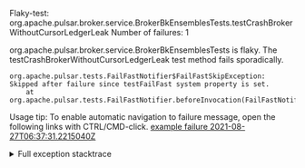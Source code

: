         
Flaky-test: org.apache.pulsar.broker.service.BrokerBkEnsemblesTests.testCrashBrokerWithoutCursorLedgerLeak
Number of failures: 1

org.apache.pulsar.broker.service.BrokerBkEnsemblesTests is flaky. The testCrashBrokerWithoutCursorLedgerLeak test method fails sporadically.

```
org.apache.pulsar.tests.FailFastNotifier$FailFastSkipException: Skipped after failure since testFailFast system property is set.
	at org.apache.pulsar.tests.FailFastNotifier.beforeInvocation(FailFastNotifier.java:88)

```

Usage tip: To enable automatic navigation to failure message, open the following links with CTRL/CMD-click.
[example failure 2021-08-27T06:37:31.2215040Z](https://github.com/apache/pulsar/runs/3440411059?check_suite_focus=true#step:9:1955)


<details>
<summary>Full exception stacktrace</summary>
<code><pre>
org.apache.pulsar.tests.FailFastNotifier$FailFastSkipException: Skipped after failure since testFailFast system property is set.
	at org.apache.pulsar.tests.FailFastNotifier.beforeInvocation(FailFastNotifier.java:88)

</pre></code>
</details>

